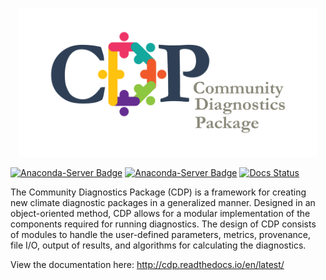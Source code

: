 <p align="center"><img src="./docs/source/cdp.png" width="480"></p>

[![Anaconda-Server Badge](https://anaconda.org/cdat/cdp/badges/installer/conda.svg)](https://conda.anaconda.org/cdat)
[![Anaconda-Server Badge](https://anaconda.org/cdat/cdp/badges/downloads.svg)](https://anaconda.org/cdat/cdp)
[![Docs Status](https://readthedocs.org/projects/cdp/badge)](https://cdp.readthedocs.io/en/latest/)


The Community Diagnostics Package (CDP) is a framework for creating new climate
diagnostic packages in a generalized manner. Designed in an object-oriented
method, CDP allows for a modular implementation of the components required for
running diagnostics. The design of CDP consists of modules to handle the
user-defined parameters, metrics, provenance, file I/O, output of results, and
algorithms for calculating the diagnostics.

View the documentation here: http://cdp.readthedocs.io/en/latest/
